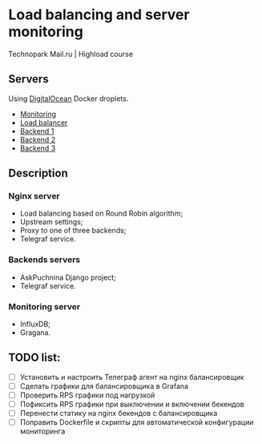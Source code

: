 # Load balancing and server monitoring
Technopark Mail.ru | Highload course

## Servers
Using [DigitalOcean](https://www.digitalocean.com) Docker droplets.

- [Monitoring](http://207.154.202.247:3000)
- [Load balancer](http://207.154.198.26)
- [Backend 1](http://188.166.161.195)
- [Backend 2](http://207.154.202.250)
- [Backend 3](http://207.154.198.18)

## Description
### Nginx server 
- Load balancing based on Round Robin algorithm;
- Upstream settings;
- Proxy to one of three backends;
- Telegraf service.

### Backends servers
- AskPuchnina Django project;
- Telegraf service.

### Monitoring server
- InfluxDB;
- Gragana.

## TODO list:
- [ ] Установить и настроить Телеграф агент на nginx балансировщик
- [ ] Сделать графики для балансировщика в Grafana
- [ ] Проверить RPS графики под нагрузкой
- [ ] Пофиксить RPS графики при выключении и включении бекендов
- [ ] Перенести статику на nginx бекендов с балансировщика
- [ ] Поправить Dockerfile и скрипты для автоматической конфигурации мониторинга